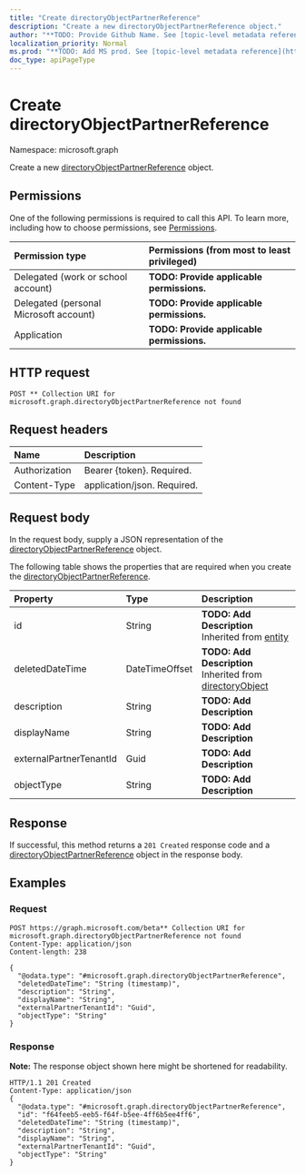 ```yaml
---
title: "Create directoryObjectPartnerReference"
description: "Create a new directoryObjectPartnerReference object."
author: "**TODO: Provide Github Name. See [topic-level metadata reference](https://msgo.azurewebsites.net/add/document/guidelines/metadata.html#topic-level-metadata)**"
localization_priority: Normal
ms.prod: "**TODO: Add MS prod. See [topic-level metadata reference](https://msgo.azurewebsites.net/add/document/guidelines/metadata.html#topic-level-metadata)**"
doc_type: apiPageType
---
```


# Create directoryObjectPartnerReference
Namespace: microsoft.graph

Create a new [directoryObjectPartnerReference](../resources/directoryobjectpartnerreference.md) object.

## Permissions
One of the following permissions is required to call this API. To learn more, including how to choose permissions, see [Permissions](/concepts/permissions-reference.md).

|Permission type|Permissions (from most to least privileged)|
|:---|:---|
|Delegated (work or school account)|**TODO: Provide applicable permissions.**|
|Delegated (personal Microsoft account)|**TODO: Provide applicable permissions.**|
|Application|**TODO: Provide applicable permissions.**|

## HTTP request

<!-- {
  "blockType": "ignored"
}
-->
``` http
POST ** Collection URI for microsoft.graph.directoryObjectPartnerReference not found
```

## Request headers
|Name|Description|
|:---|:---|
|Authorization|Bearer {token}. Required.|
|Content-Type|application/json. Required.|

## Request body
In the request body, supply a JSON representation of the [directoryObjectPartnerReference](../resources/directoryobjectpartnerreference.md) object.

The following table shows the properties that are required when you create the [directoryObjectPartnerReference](../resources/directoryobjectpartnerreference.md).

|Property|Type|Description|
|:---|:---|:---|
|id|String|**TODO: Add Description** Inherited from [entity](../resources/entity.md)|
|deletedDateTime|DateTimeOffset|**TODO: Add Description** Inherited from [directoryObject](../resources/directoryobject.md)|
|description|String|**TODO: Add Description**|
|displayName|String|**TODO: Add Description**|
|externalPartnerTenantId|Guid|**TODO: Add Description**|
|objectType|String|**TODO: Add Description**|



## Response

If successful, this method returns a `201 Created` response code and a [directoryObjectPartnerReference](../resources/directoryobjectpartnerreference.md) object in the response body.

## Examples

### Request
<!-- {
  "blockType": "request",
  "name": "create_directoryobjectpartnerreference_from_"
}
-->
``` http
POST https://graph.microsoft.com/beta** Collection URI for microsoft.graph.directoryObjectPartnerReference not found
Content-Type: application/json
Content-length: 238

{
  "@odata.type": "#microsoft.graph.directoryObjectPartnerReference",
  "deletedDateTime": "String (timestamp)",
  "description": "String",
  "displayName": "String",
  "externalPartnerTenantId": "Guid",
  "objectType": "String"
}
```


### Response
**Note:** The response object shown here might be shortened for readability.
<!-- {
  "blockType": "response",
  "truncated": true,
  "@odata.type": "microsoft.graph.directoryobjectpartnerreference"
}
-->
``` http
HTTP/1.1 201 Created
Content-Type: application/json
{
  "@odata.type": "#microsoft.graph.directoryObjectPartnerReference",
  "id": "f64feeb5-eeb5-f64f-b5ee-4ff6b5ee4ff6",
  "deletedDateTime": "String (timestamp)",
  "description": "String",
  "displayName": "String",
  "externalPartnerTenantId": "Guid",
  "objectType": "String"
}
```

